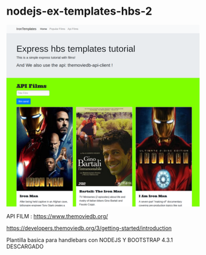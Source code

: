 # nodejs-ex-templates-hbs-2

![Alt text](themoviedb.png)


API FILM :   https://www.themoviedb.org/

https://developers.themoviedb.org/3/getting-started/introduction

Plantilla basica para handlebars con NODEJS Y 
BOOTSTRAP 4.3.1 DESCARGADO 

